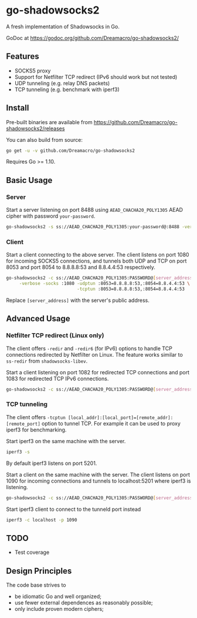 # go-shadowsocks2

A fresh implementation of Shadowsocks in Go.

GoDoc at https://godoc.org/github.com/Dreamacro/go-shadowsocks2/


## Features

- SOCKS5 proxy 
- Support for Netfilter TCP redirect (IPv6 should work but not tested)
- UDP tunneling (e.g. relay DNS packets)
- TCP tunneling (e.g. benchmark with iperf3)


## Install

Pre-built binaries are available from https://github.com/Dreamacro/go-shadowsocks2/releases

You can also build from source:

```sh
go get -u -v github.com/Dreamacro/go-shadowsocks2
```

Requires Go >= 1.10.


## Basic Usage


### Server

Start a server listening on port 8488 using `AEAD_CHACHA20_POLY1305` AEAD cipher with password `your-password`.

```sh
go-shadowsocks2 -s ss://AEAD_CHACHA20_POLY1305:your-password@:8488 -verbose
```


### Client

Start a client connecting to the above server. The client listens on port 1080 for incoming SOCKS5 
connections, and tunnels both UDP and TCP on port 8053 and port 8054 to 8.8.8.8:53 and 8.8.4.4:53 
respectively. 

```sh
go-shadowsocks2 -c ss://AEAD_CHACHA20_POLY1305:PASSWORD@[server_address]:8488 \
     -verbose -socks :1080 -udptun :8053=8.8.8.8:53,:8054=8.8.4.4:53 \
                           -tcptun :8053=8.8.8.8:53,:8054=8.8.4.4:53
```

Replace `[server_address]` with the server's public address.


## Advanced Usage


### Netfilter TCP redirect (Linux only)

The client offers `-redir` and `-redir6` (for IPv6) options to handle TCP connections 
redirected by Netfilter on Linux. The feature works similar to `ss-redir` from `shadowsocks-libev`.


Start a client listening on port 1082 for redirected TCP connections and port 1083 for redirected
TCP IPv6 connections.

```sh
go-shadowsocks2 -c ss://AEAD_CHACHA20_POLY1305:PASSWORD@[server_address]:8488 -redir :1082 -redir6 :1083
```


### TCP tunneling

The client offers `-tcptun [local_addr]:[local_port]=[remote_addr]:[remote_port]` option to tunnel TCP.
For example it can be used to proxy iperf3 for benchmarking.

Start iperf3 on the same machine with the server.

```sh
iperf3 -s
```

By default iperf3 listens on port 5201.

Start a client on the same machine with the server. The client listens on port 1090 for incoming connections
and tunnels to localhost:5201 where iperf3 is listening.

```sh
go-shadowsocks2 -c ss://AEAD_CHACHA20_POLY1305:PASSWORD@[server_address]:8488 -tcptun :1090=localhost:5201
```

Start iperf3 client to connect to the tunneld port instead

```sh
iperf3 -c localhost -p 1090
```


## TODO

- Test coverage


## Design Principles

The code base strives to

- be idiomatic Go and well organized;
- use fewer external dependences as reasonably possible;
- only include proven modern ciphers;

